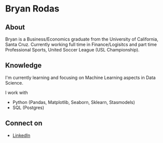 # Bryan Rodas


About 
------------------------
Bryan is a Business/Economics graduate from the University of California, Santa Cruz. Currently working full time in Finance/Logisitcs and part time  Professional Sports, United Soccer League (USL Championship).

Knowledge
-----------------------
I'm currently learning and focusing on Machine Learning aspects in Data Science. 

I work with 
 -  Python (Pandas, Matplotlib, Seaborn, Sklearn, Stasmodels)
- SQL (Postgres) 

Connect on
-----------------------
- [LinkedIn](https://www.linkedin.com/in/bryan-rodas/)

<!---
Brodas99/Brodas99 is a ✨ special ✨ repository because its `README.md` (this file) appears on your GitHub profile.
You can click the Preview link to take a look at your changes.
--->
